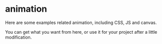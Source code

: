 # animation

Here are some examples related animation, including CSS, JS and canvas.

You can get what you want from here, or use it for your project after a little modification.
